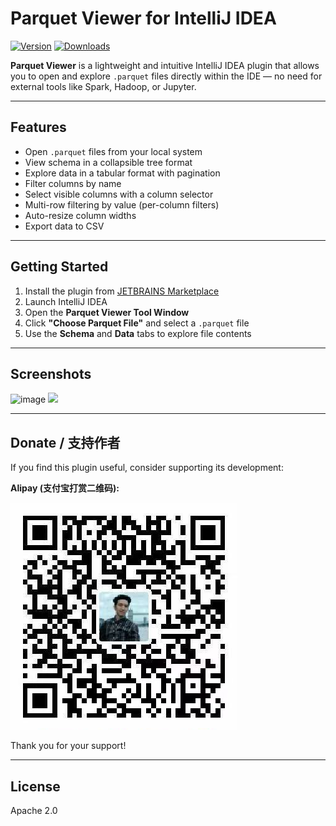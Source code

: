 # Parquet Viewer for IntelliJ IDEA


[![Version](https://img.shields.io/jetbrains/plugin/v/27306-parquet-viewer)](https://plugins.jetbrains.com/plugin/27306-parquet-viewer)
[![Downloads](https://img.shields.io/jetbrains/plugin/d/27306-parquet-viewer)](https://plugins.jetbrains.com/plugin/27306-parquet-viewer)



**Parquet Viewer** is a lightweight and intuitive IntelliJ IDEA plugin that allows you to open and explore `.parquet` files directly within the IDE — no need for external tools like Spark, Hadoop, or Jupyter.


---

## Features

- Open `.parquet` files from your local system
- View schema in a collapsible tree format
- Explore data in a tabular format with pagination
- Filter columns by name
- Select visible columns with a column selector
- Multi-row filtering by value (per-column filters)
- Auto-resize column widths
- Export data to CSV

---

## Getting Started

1. Install the plugin from [JETBRAINS Marketplace](https://plugins.jetbrains.com/plugin/27306-parquet-viewer) 
2. Launch IntelliJ IDEA
3. Open the **Parquet Viewer Tool Window**
4. Click **"Choose Parquet File"** and select a `.parquet` file
5. Use the **Schema** and **Data** tabs to explore file contents

---

## Screenshots

![image](https://github.com/user-attachments/assets/beed502e-4a0d-4c63-9f5b-ba0ef14d9b87)
<img src="https://github.com/user-attachments/assets/8d67a4db-06cf-4b84-b1a1-4b9b2ed04cc3" width="500"/>

---

## Donate / 支持作者

If you find this plugin useful, consider supporting its development:

**Alipay (支付宝打赏二维码):**

![Alipay QR](https://raw.githubusercontent.com/rainism0329/springclouddemo/master/1341746696680_.pic.jpg)

Thank you for your support!

---

## License

Apache 2.0
